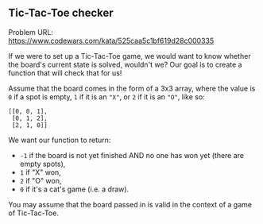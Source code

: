 ## Tic-Tac-Toe checker

Problem URL: https://www.codewars.com/kata/525caa5c1bf619d28c000335

If we were to set up a Tic-Tac-Toe game, we would want to know whether the board's current state is solved, wouldn't we? Our goal is to create a function that will check that for us!

Assume that the board comes in the form of a 3x3 array, where the value is `0` if a spot is empty, `1` if it is an `"X"`, or `2` if it is an `"O"`, like so:

```
[[0, 0, 1],
 [0, 1, 2],
 [2, 1, 0]]
```
We want our function to return:

* `-1` if the board is not yet finished AND no one has won yet (there are empty spots),
* `1` if "X" won,
* `2` if "O" won,
* `0` if it's a cat's game (i.e. a draw).

You may assume that the board passed in is valid in the context of a game of Tic-Tac-Toe.
